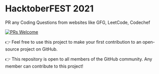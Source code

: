 # HacktoberFEST 2021

PR any Coding Questions from websites like GFG, LeetCode, Codechef

[![PRs Welcome](https://img.shields.io/badge/PRs-welcome-brightgreen.svg?style=flat-square)](http://makeapullrequest.com)

👉 Feel free to use this project to make your first contribution to an open-source project on GitHub.

👉 This repository is open to all members of the GitHub community. Any member can contribute to this project!

